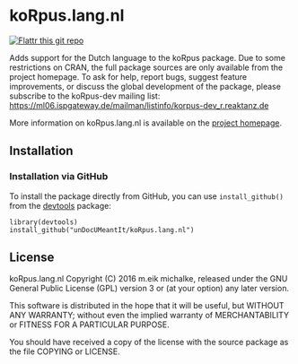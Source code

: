 # koRpus.lang.nl

[![Flattr this git repo](https://api.flattr.com/button/flattr-badge-large.png)](https://flattr.com/submit/auto?user_id=m.eik&url=https://github.com/unDocUMeantIt/koRpus.lang.nl&title=koRpus.lang.nl&language=en_GB&tags=github&category=software)

Adds support for the Dutch language to the koRpus package. Due to some restrictions on CRAN, the full package sources are only available from the project homepage. To ask for help, report bugs, suggest feature improvements, or discuss the global development of the package, please subscribe to the koRpus-dev mailing list: https://ml06.ispgateway.de/mailman/listinfo/korpus-dev_r.reaktanz.de

More information on koRpus.lang.nl is available on the [project homepage](http://reaktanz.de/?c=hacking&s=koRpus).

## Installation

### Installation via GitHub

To install the package directly from GitHub, you can use `install_github()` from the [devtools](https://github.com/hadley/devtools) package:

```
library(devtools)
install_github("unDocUMeantIt/koRpus.lang.nl")
```

## License

koRpus.lang.nl Copyright (C) 2016 m.eik michalke, released under the
GNU General Public License (GPL) version 3 or (at your option) any later version.

This software is distributed in the hope that it will be useful, but
WITHOUT ANY WARRANTY; without even the implied warranty of MERCHANTABILITY
or FITNESS FOR A PARTICULAR PURPOSE.

You should have received a copy of the license with the
source package as the file COPYING or LICENSE.
